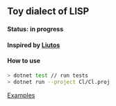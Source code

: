 ## Toy dialect of LISP

#### Status: in progress

#### Inspired by [Liutos](https://github.com/Liutos/Camel-Lisp)

#### How to use
```sh
> dotnet test // run tests
> dotnet run --project Cl/Cl.proj
```

[Examples](./examples.md)
